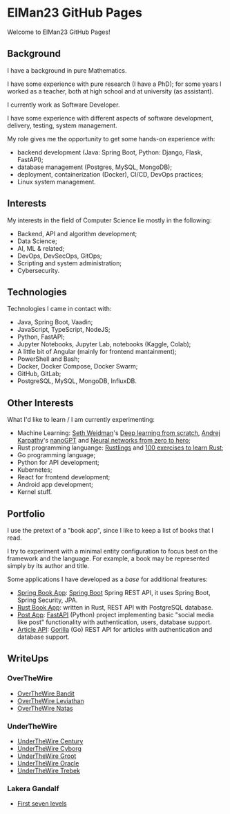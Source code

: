 # ElMan23 GitHub Pages

Welcome to ElMan23 GitHub Pages!

## Background

I have a background in pure Mathematics.

I have some experience with pure research (I have a PhD); for some years I worked as a teacher, both at high school and at university (as assistant).

I currently work as Software Developer.

I have some experience with different aspects of software development, delivery, testing, system management.

My role gives me the opportunity to get some hands-on experience with:

- backend development (Java: Spring Boot, Python: Django, Flask, FastAPI);
- database management (Postgres, MySQL, MongoDB);
- deployment, containerization (Docker), CI/CD, DevOps practices;
- Linux system management.

## Interests

My interests in the field of Computer Science lie mostly in the following:

- Backend, API and algorithm development;
- Data Science;
- AI, ML & related;
- DevOps, DevSecOps, GitOps;
- Scripting and system administration;
- Cybersecurity.

## Technologies

Technologies I came in contact with:

- Java, Spring Boot, Vaadin;
- JavaScript, TypeScript, NodeJS;
- Python, FastAPI;
- Jupyter Notebooks, Jupyter Lab, notebooks (Kaggle, Colab);
- A little bit of Angular (mainly for frontend mantainment);
- PowerShell and Bash;
- Docker, Docker Compose, Docker Swarm;
- GitHub, GitLab;
- PostgreSQL, MySQL, MongoDB, InfluxDB.

## Other Interests

What I'd like to learn / I am currently experimenting:

- Machine Learning: [Seth Weidman](https://github.com/SethHWeidman)'s [Deep learning from scratch](https://github.com/elman23/DeepLearningFromScratch), [Andrej Karpathy](https://github.com/karpathy)'s [nanoGPT](https://github.com/elman23/nanoGPT) and [Neural networks from zero to hero](https://github.com/elman23/nn-zero-to-hero);
- Rust programming languange: [Rustlings](https://github.com/elman23/rustlings) and [100 exercises to learn Rust](https://github.com/elman23/100-exercises-to-learn-rust);
- Go programming language;
- Python for API development;
- Kubernetes;
- React for frontend development;
- Android app development;
- Kernel stuff.

## Portfolio

I use the pretext of a "book app", since I like to keep a list of books that I read.

I try to experiment with a minimal entity configuration to focus best on the framework and the language. For example, a book may be represented simply by its author and title.

Some applications I have developed as a _base_ for additional freatures:

- [Spring Book App](https://github.com/elman23/spring-book-app): [Spring Boot](https://spring.io/projects/spring-boot/) Spring REST API, it uses Spring Boot, Spring Security, JPA.
- [Rust Book App](https://github.com/elman23/rust-book-app): written in Rust, REST API with PostgreSQL database.
- [Post App](https://github.com/elman23/postapp): [FastAPI](https://fastapi.tiangolo.com/) (Python) project implementing basic "social media like post" functionality with authentication, users, database support.
- [Article API](https://github.com/elman23/articleapi): [Gorilla](https://gorilla.github.io/) (Go) REST API for articles with authentication and database support.

<!--
## Notes

Some interesting notes I wrote down (the result is quite quick and dirty):

- [Attention](notes/attention.pdf) for transformers, following [3B1B presentation](https://www.youtube.com/watch?v=eMlx5fFNoYc&t=269s).
-->

## WriteUps

### OverTheWire

- [OverTheWire Bandit](OverTheWire/bandit.md)
- [OverTheWire Leviathan](OverTheWire/leviathan.md)
- [OverTheWire Natas](OverTheWire/natas.md)

### UnderTheWire

- [UnderTheWire Century](UnderTheWire/century.md)
- [UnderTheWire Cyborg](UnderTheWire/cyborg.md)
- [UnderTheWire Groot](UnderTheWire/groot.md)
- [UnderTheWire Oracle](UnderTheWire/oracle.md)
- [UnderTheWire Trebek](UnderTheWire/trebek.md)

### Lakera Gandalf

- [First seven levels](Gandalf/solutions1-7.md)